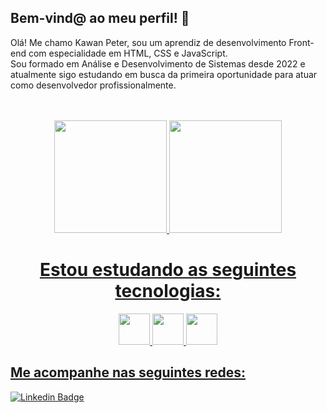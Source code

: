 ## Bem-vind@ ao meu perfil! 👋

Olá! Me chamo Kawan Peter, sou um aprendiz de desenvolvimento Front-end com especialidade em HTML, CSS e JavaScript. </br>
Sou formado em Análise e Desenvolvimento de Sistemas desde 2022 e atualmente sigo estudando em busca da primeira oportunidade para atuar como desenvolvedor profissionalmente.

</br>
</br>

<div align="center">
<a href="https://github.com/KawanPeter">
<img height="180em" src="https://github-readme-stats.vercel.app/api/top-langs/?username=KawanPeter&layout=compact&langs_count=7&theme=dracula"/>
<img height="180em" src="https://github-readme-stats.vercel.app/api?username=KawanPeter&show_icons=true&theme=dracula&include_all_commits=true&count_private=true"/>
</div>

  ## <h1 align="center"> Estou estudando as seguintes tecnologias: </h1>

  <div align="center">
<img src="https://cdn.jsdelivr.net/gh/devicons/devicon/icons/html5/html5-original.svg" widht='50' height='50'/> <img src="https://cdn.jsdelivr.net/gh/devicons/devicon/icons/css3/css3-original.svg" widht='50' height='50' />  <img src="https://cdn.jsdelivr.net/gh/devicons/devicon/icons/javascript/javascript-original.svg" widht='50' height='50'/> </div>
  
  ## Me acompanhe nas seguintes redes:
  
  [![Linkedin Badge](https://img.shields.io/badge/-LinkedIn-blue?style=flat-square&logo=Linkedin&logoColor=white&link=https://www.linkedin.com/in/kawanpeter/)](https://www.linkedin.com/in/kawanpeter/)
          
